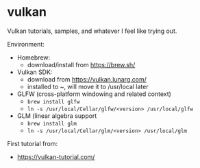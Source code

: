 # vulkan
Vulkan tutorials, samples, and whatever I feel like trying out.

Environment:

- Homebrew:
  - download/install from https://brew.sh/
- Vulkan SDK:
  - download from https://vulkan.lunarg.com/
  - installed to ~, will move it to /usr/local later
- GLFW (cross-platform windowing and related context)
  - `brew install glfw`
  - `ln -s /usr/local/Cellar/glfw/<version> /usr/local/glfw`
- GLM (linear algebra support
  - `brew install glm`
  - `ln -s /usr/local/Cellar/glm/<version> /usr/local/glm`


First tutorial from:
- https://vulkan-tutorial.com/
